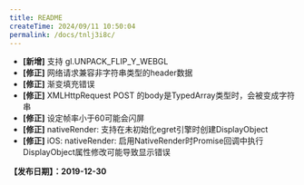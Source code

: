```yaml
---
title: README
createTime: 2024/09/11 10:50:04
permalink: /docs/tnlj3i8c/
---
```


- **[新增]** 支持 gl.UNPACK_FLIP_Y_WEBGL
- **[修正]** 网络请求兼容非字符串类型的header数据
- **[修正]** 渐变填充错误
- **[修正]** XMLHttpRequest POST 的body是TypedArray类型时，会被变成字符串
- **[修正]** 设定帧率小于60可能会闪屏
- **[修正]** nativeRender: 支持在未初始化egret引擎时创建DisplayObject
- **[修正]** iOS: nativeRender: 启用NativeRender时Promise回调中执行DisplayObject属性修改可能导致显示错误


**【发布日期】：2019-12-30**
